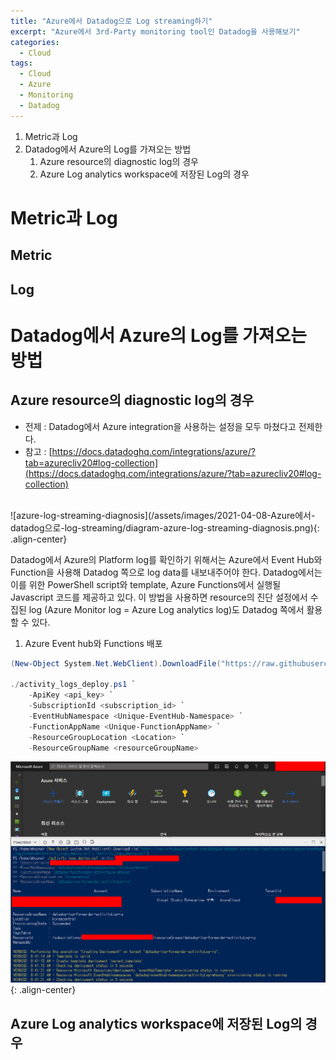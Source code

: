 ```yaml
---
title: "Azure에서 Datadog으로 Log streaming하기"
excerpt: "Azure에서 3rd-Party monitoring tool인 Datadog을 사용해보기"
categories:
  - Cloud
tags:
  - Cloud
  - Azure
  - Monitoring
  - Datadog
---
```


1. Metric과 Log
2. Datadog에서 Azure의 Log를 가져오는 방법
   1. Azure resource의 diagnostic log의 경우
   2. Azure Log analytics workspace에 저장된 Log의 경우

# Metric과 Log

## Metric

## Log

# Datadog에서 Azure의 Log를 가져오는 방법

## Azure resource의 diagnostic log의 경우

- 전제 : Datadog에서 Azure integration을 사용하는 설정을 모두 마쳤다고 전제한다.
- 참고 : [https://docs.datadoghq.com/integrations/azure/?tab=azurecliv20#log-collection](https://docs.datadoghq.com/integrations/azure/?tab=azurecliv20#log-collection)
<br>
![azure-log-streaming-diagnosis](/assets/images/2021-04-08-Azure에서-datadog으로-log-streaming/diagram-azure-log-streaming-diagnosis.png){: .align-center}

Datadog에서 Azure의 Platform log를 확인하기 위해서는 Azure에서 Event Hub와 Function을 사용해 Datadog 쪽으로 log data를 내보내주어야 한다. Datadog에서는 이를 위한 PowerShell script와 template, Azure Functions에서 실행될 Javascript 코드를 제공하고 있다. 이 방법을 사용하면 resource의 진단 설정에서 수집된 log (Azure Monitor log = Azure Log analytics log)도 Datadog 쪽에서 활용할 수 있다.

1. Azure Event hub와 Functions 배포

  ```powershell
  (New-Object System.Net.WebClient).DownloadFile("https://raw.githubusercontent.com/DataDog/datadog-serverless-functions/master/azure/eventhub_log_forwarder/activity_logs_deploy.ps1", "activity_logs_deploy.ps1")

  ./activity_logs_deploy.ps1 `
      -ApiKey <api_key> `
      -SubscriptionId <subscription_id> `
      -EventHubNamespace <Unique-EventHub-Namespace> `
      -FunctionAppName <Unique-FunctionAppName> `
      -ResourceGroupLocation <Location> `
      -ResourceGroupName <resourceGroupName>
  ```

![activityLog-CloudShell](/assets/images/2021-04-08-Azure에서-datadog으로-log-streaming/activityLog-cloudShell.png){: .align-center}

## Azure Log analytics workspace에 저장된 Log의 경우